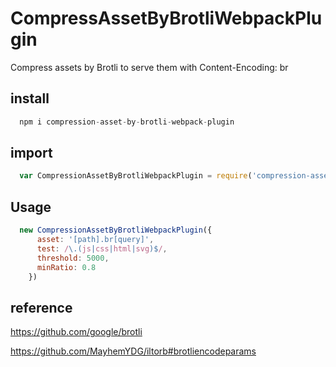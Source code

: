 # CompressAssetByBrotliWebpackPlugin
Compress assets by Brotli to serve them with Content-Encoding: br
## install
```javascript
  npm i compression-asset-by-brotli-webpack-plugin
```

##  import
``` javascript
  var CompressionAssetByBrotliWebpackPlugin = require('compression-asset-by-brotli-webpack-plugin');
```
##  Usage
```javascript
  new CompressionAssetByBrotliWebpackPlugin({
      asset: '[path].br[query]',
      test: /\.(js|css|html|svg)$/,
      threshold: 5000,  
      minRatio: 0.8
    })
```

## reference
  https://github.com/google/brotli
  
  https://github.com/MayhemYDG/iltorb#brotliencodeparams

